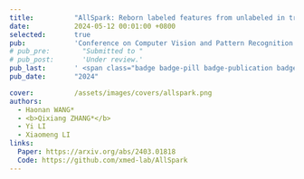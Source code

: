 ```yaml
---
title:          "AllSpark: Reborn labeled features from unlabeled in transformer for semi-supervised semantic segmentation"
date:           2024-05-12 00:01:00 +0800
selected:       true
pub:            'Conference on Computer Vision and Pattern Recognition (CVPR) <span class="badge badge-info">CCF-A</span>'
# pub_pre:        "Submitted to "
# pub_post:       'Under review.'
pub_last:       ' <span class="badge badge-pill badge-publication badge-success">Segmentation</span> <iframe src="https://ghbtns.com/github-btn.html?user=Elliot-QxZhang&repo=AllSpark&type=star&count=true&size=large" frameborder="0" scrolling="0" width="170" height="30" title="GitHub"></iframe>'
pub_date:       "2024"

cover:          /assets/images/covers/allspark.png
authors:
  - Haonan WANG*
  - <b>Qixiang ZHANG*</b>
  - Yi LI
  - Xiaomeng LI
links:
  Paper: https://arxiv.org/abs/2403.01818
  Code: https://github.com/xmed-lab/AllSpark
---
```

